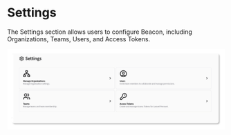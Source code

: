 # Settings

The Settings section allows users to configure Beacon, including Organizations, Teams, Users, and Access Tokens.

![Settings Overview](../screenshots/settings-initial.png)
